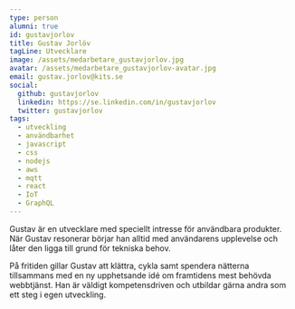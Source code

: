 ```yaml
---
type: person
alumni: true
id: gustavjorlov
title: Gustav Jorlöv
tagLine: Utvecklare
image: /assets/medarbetare_gustavjorlov.jpg
avatar: /assets/medarbetare_gustavjorlov-avatar.jpg
email: gustav.jorlov@kits.se
social:
  github: gustavjorlov
  linkedin: https://se.linkedin.com/in/gustavjorlov
  twitter: gustavjorlov
tags:
  - utveckling
  - användbarhet
  - javascript
  - css
  - nodejs
  - aws
  - mqtt
  - react
  - IoT
  - GraphQL
---
```


Gustav är en utvecklare med speciellt intresse för användbara produkter. När Gustav resonerar börjar han alltid med användarens upplevelse och låter den ligga till grund för tekniska behov.

På fritiden gillar Gustav att klättra, cykla samt spendera nätterna tillsammans med en ny upphetsande idé om framtidens mest behövda webbtjänst. Han är väldigt kompetensdriven och utbildar gärna andra som ett steg i egen utveckling.

